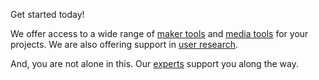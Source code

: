 Get started today!

We offer access to a wide range of [maker tools](maker-tools.md) and [media tools](media-tools.md) for your projects. We are also offering support in [user research](research-tools.md).

And, you are not alone in this. Our [experts](../team/team.md) support you along the way.